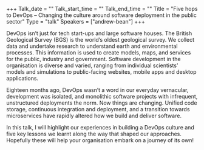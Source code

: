 +++
Talk_date = ""
Talk_start_time = ""
Talk_end_time = ""
Title = "Five hops to DevOps – Changing the culture around software deployment in the public sector"
Type = "talk"
Speakers = ["andrew-bean"]
+++

DevOps isn’t just for tech start-ups and large software houses.  The British Geological Survey (BGS) is the world’s oldest geological survey.  We collect data and undertake research to understand earth and environmental processes.  This information is used to create models, maps, and services for the public, industry and government.  Software development in the organisation is diverse and varied, ranging from individual scientists’ models and simulations to public-facing websites, mobile apps and desktop applications.

Eighteen months ago, DevOps wasn’t a word in our everyday vernacular, development was isolated, and monolithic software projects with infrequent, unstructured deployments the norm.  Now things are changing.  Unified code storage, continuous integration and deployment, and a transition towards microservices have rapidly altered how we build and deliver software.

In this talk, I will highlight our experiences in building a DevOps culture and five key lessons we learnt along the way that shaped our approaches.  Hopefully these will help your organisation embark on a journey of its own!
